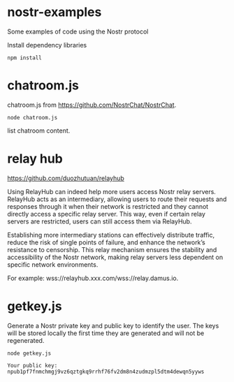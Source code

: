 # nostr-examples
Some examples of code using the Nostr protocol

Install dependency libraries
```
npm install
```

# chatroom.js
chatroom.js from https://github.com/NostrChat/NostrChat.
```
node chatroom.js
```

list chatroom content.

# relay hub
https://github.com/duozhutuan/relayhub

Using RelayHub can indeed help more users access Nostr relay servers. RelayHub acts as an intermediary, allowing users to route their requests and responses through it when their network is restricted and they cannot directly access a specific relay server. This way, even if certain relay servers are restricted, users can still access them via RelayHub.

Establishing more intermediary stations can effectively distribute traffic, reduce the risk of single points of failure, and enhance the network’s resistance to censorship. This relay mechanism ensures the stability and accessibility of the Nostr network, making relay servers less dependent on specific network environments.

For example: wss://relayhub.xxx.com/wss://relay.damus.io.

# getkey.js
Generate a Nostr private key and public key to identify the user. The keys will be stored locally the first time they are generated and will not be regenerated.
```
node getkey.js
``` 

```
Your public key: npub1pf7fnmchmgj9vz6qztgkq9rrhf76fv2dm8n4zudmzpl5dtm4dewqn5yyws
```
